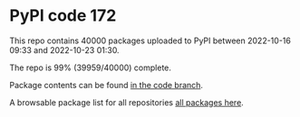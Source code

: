 # PyPI code 172

This repo contains 40000 packages uploaded to PyPI between 
2022-10-16 09:33 and 2022-10-23 01:30.

The repo is 99% (39959/40000) complete.

Package contents can be found [in the code branch](https://github.com/pypi-data/pypi-mirror-172/tree/code/packages).

A browsable package list for all repositories [all packages here](https://pypi-data.github.io/website/repositories/pypi-mirror-172).


